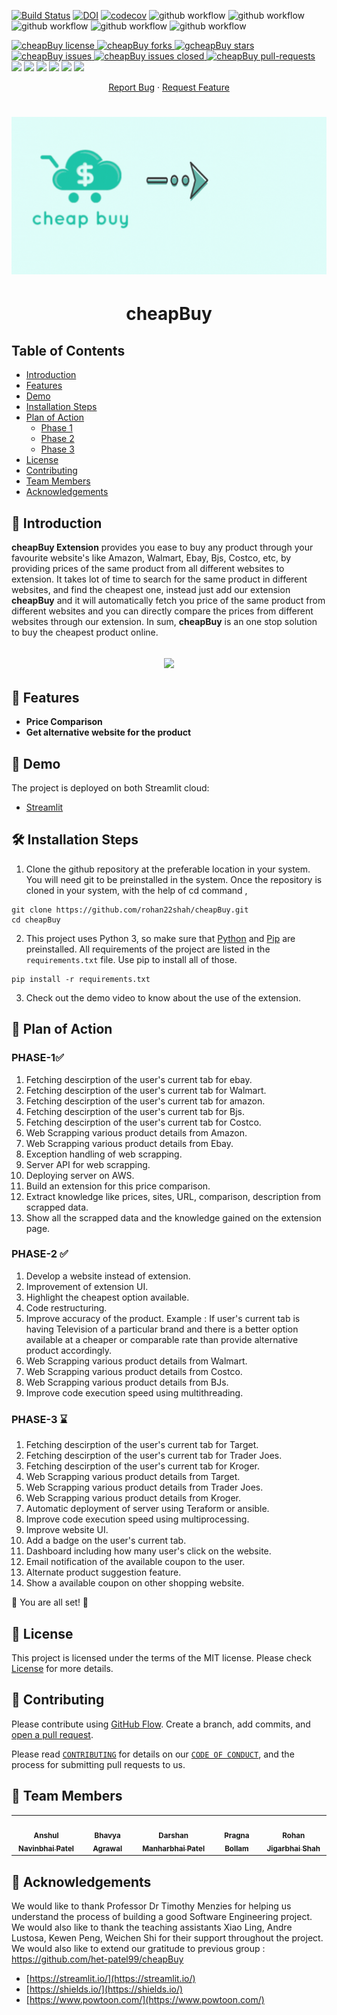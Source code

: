 

[![Build Status](https://app.travis-ci.com/het-patel99/cheapBuy.svg?branch=main)](https://app.travis-ci.com/github/het-patel99/cheapBuy/builds/238891348)
[![DOI](https://zenodo.org/badge/DOI/10.5281/zenodo.5540375.svg)](https://doi.org/10.5281/zenodo.5540375)
[![codecov](https://codecov.io/gh/het-patel99/cheapBuy/branch/main/graph/badge.svg?token=6D5N39DIO7)](https://codecov.io/gh/het-patel99/cheapBuy)
![github workflow](https://github.com/het-patel99/cheapBuy/actions/workflows/unit_test.yml/badge.svg)
![github workflow](https://github.com/het-patel99/cheapBuy/actions/workflows/style_checker.yml/badge.svg)
![github workflow](https://github.com/het-patel99/cheapBuy/actions/workflows/main.yml/badge.svg)
![github workflow](https://github.com/het-patel99/cheapBuy/actions/workflows/code_cov.yml/badge.svg)
![github workflow](https://github.com/het-patel99/cheapBuy/actions/workflows/close_as_a_feature.yml/badge.svg)
<!--Badges-->
<a href="https://github.com/rohan22shah/cheapBuy/blob/master/LICENSE" target="blank">
<img src="https://img.shields.io/github/license/rohan22shah/cheapBuy?style=flat-square" alt="cheapBuy license" />
</a>
<a href="https://github.com/rohan22shah/cheapBuy/fork" target="blank">
<img src="https://img.shields.io/github/forks/rohan22shah/cheapBuy?style=flat-square" alt="cheapBuy forks"/>
</a>
<a href="https://github.com/rohan22shah/cheapBuy/stargazers" target="blank">
<img src="https://img.shields.io/github/stars/rohan22shah/cheapBuy?style=flat-square" alt="gcheapBuy stars"/>
</a>
<a href="https://github.com/rohan22shah/cheapBuy/issues" target="blank">
<img src="https://img.shields.io/github/issues/rohan22shah/cheapBuy?style=flat-square" alt="cheapBuy issues"/>
</a>
<a href="https://github.com/rohan22shah/cheapBuy/issues" target="blank">
<img src="https://img.shields.io/github/issues-closed/rohan22shah/cheapBuy" alt="cheapBuy issues closed"/>
</a>
<a href="https://github.com/rohan22shah/cheapBuy/pulls" target="blank">
<img src="https://img.shields.io/github/issues-pr/rohan22shah/cheapBuy?style=flat-square" alt="cheapBuy pull-requests"/>
</a>

<a href="https://github.com/rohan22shah/cheapBuy/graphs/contributors" alt="Contributors">
<img src="https://img.shields.io/github/contributors/rohan22shah/cheapBuy" /></a>

<a href="https://github.com/rohan22shah/cheapBuy/milestones" alt="milestones">
<img src="https://img.shields.io/github/milestones/all/rohan22shah/cheapBuy" /></a> 

<a href="https://github.com/rohan22shah/cheapBuy/graphs/commit-activity" alt="commit activity">
<img src="https://img.shields.io/github/commit-activity/w/rohan22shah/cheapBuy" /></a> 

<a href="https://github.com/rohan22shah/cheapBuy/discussions" alt="discussion">
<img src="https://img.shields.io/github/discussions/rohan22shah/cheapBuy" /></a> 

<a href="https://img.shields.io/github/repo-size/rohan22shah/cheapBuy" alt="repo size">
<img src="https://img.shields.io/github/repo-size/rohan22shah/cheapBuy" /></a>

<a href="https://img.shields.io/tokei/lines/github/rohan22shah/cheapBuy" alt="total lines">
<img src="https://img.shields.io/tokei/lines/github/rohan22shah/cheapBuy" /></a> 


<p align="center">
    <a href="https://github.com/rohan22shah/cheapBuy/issues/new/choose">Report Bug</a>
    ·
    <a href="https://github.com/rohan22shah/cheapBuy/issues/new/choose">Request Feature</a>
</p>


<h1 align="center">
 <img src="https://github.com/rohan22shah/se-phase-2/blob/main/source/Webscrapper%20MT/media/logo/cheapBuy_Banner.gif" />
</h1>

<h1 align="center">
  cheapBuy
</h1>

## Table of Contents
- [Introduction](#Introduction)
- [Features](#Features)
- [Demo](#Demo)
- [Installation Steps](#ExecutionSteps)
- [Plan of Action](#PlanofAction)
  - [Phase 1](#Phase1)
  - [Phase 2](#Phase2)
  - [Phase 3](#Phase3)
- [License](#License)
- [Contributing](#Contributing)
- [Team Members](#TeamMember)
- [Acknowledgements](#Acknowledgement)

## 📖 Introduction <a name="Introduction"></a>

**cheapBuy Extension** provides you ease to buy any product through your favourite website's like Amazon, Walmart, Ebay, Bjs, Costco, etc, by providing prices of the same product from all different websites to extension. It takes lot of time to search for the same product in different websites, and find the cheapest one, instead just add our extension **cheapBuy** and it will automatically fetch you price of the same product from different websites and you can directly compare the prices from different websites through our extension. In sum, **cheapBuy** is an one stop solution to buy the cheapest product online.
<h2 align="center">
 <img src="https://github.com/rohan22shah/se-phase-2/blob/main/media/Drake_BF_meme.gif" width="500"/>
</h2>

## 🧐 Features <a name="Features"></a>
- **Price Comparison**
- **Get alternative website for the product**

## 🚀 Demo <a name="Demo"></a>
The project is deployed on both Streamlit cloud:
- [Streamlit](https://share.streamlit.io/anshulp2912/scrivener/main/source/scrivener_user_interface.py)

## 🛠️ Installation Steps <a name="ExecutionSteps"></a>

1. Clone the github repository at the preferable location in your system. You will need git to be preinstalled in the system. Once the repository is cloned in your system, with the help of cd command ,
```
git clone https://github.com/rohan22shah/cheapBuy.git
cd cheapBuy
```
2. This project uses Python 3, so make sure that [Python](https://www.python.org/downloads/) and [Pip](https://pip.pypa.io/en/stable/installation/) are preinstalled. All requirements of the project are listed in the ```requirements.txt``` file. Use pip to install all of those.
```
pip install -r requirements.txt
```
3. Check out the demo video to know about the use of the extension.

## 📅 Plan of Action <a name="PlanofAction"></a>
### PHASE-1✅ <a name="Phase1"></a>
1. Fetching descirption of the user's current tab for ebay.
2. Fetching descirption of the user's current tab for Walmart.
3. Fetching descirption of the user's current tab for amazon.
4. Fetching descirption of the user's current tab for Bjs.
5. Fetching descirption of the user's current tab for Costco.
6. Web Scrapping various product details from Amazon.
7. Web Scrapping various product details from Ebay.
8. Exception handling of web scrapping.
9. Server API for web scrapping.
10. Deploying server on AWS.
11. Build an extension for this price comparison.
12. Extract knowledge like prices, sites, URL, comparison, description from scrapped data.
13. Show all the scrapped data and the knowledge gained on the extension page.

### PHASE-2 ✅ <a name="Phase2"></a>
1. Develop a website instead of extension.
2. Improvement of extension UI.
3. Highlight the cheapest option available.
4. Code restructuring.
5. Improve accuracy of the product. Example : If user's current tab is having Television of a particular brand and there is a better option available at a cheaper or comparable rate than provide alternative product accordingly.
6. Web Scrapping various product details from Walmart.
7. Web Scrapping various product details from Costco.
8. Web Scrapping various product details from BJs.
9. Improve code execution speed using multithreading.


### PHASE-3 ⌛ <a name="Phase3"></a>
1. Fetching descirption of the user's current tab for Target.
2. Fetching descirption of the user's current tab for Trader Joes.
3. Fetching descirption of the user's current tab for Kroger.
4. Web Scrapping various product details from Target.
5. Web Scrapping various product details from Trader Joes.
6. Web Scrapping various product details from Kroger.
7. Automatic deployment of server using Teraform or ansible.
8. Improve code execution speed using multiprocessing.
9. Improve website UI.
10. Add a badge on the user's current tab.
11. Dashboard including how many user's click on the website.
12. Email notification of the available coupon to the user.
13. Alternate product suggestion feature.
14. Show a available coupon on other shopping website.


🌟 You are all set! 🌟

## 📝 License <a name="License"></a>
This project is licensed under the terms of the MIT license. Please check [License](https://github.com/rohan22shah/cheapBuy/blob/main/LICENSE) for more details.

## 🍰 Contributing <a name="Contributing"></a>
Please contribute using [GitHub Flow](https://guides.github.com/introduction/flow). Create a branch, add commits, and [open a pull request](https://github.com/rohan22shah/cheapBuy/compare).

Please read [`CONTRIBUTING`](CONTRIBUTING.md) for details on our [`CODE OF CONDUCT`](CODE_OF_CONDUCT.md), and the process for submitting pull requests to us.


## 👥 Team Members <a name="TeamMember"></a>
<table>
  <tr>
    <td align="center"><a href="https://github.com/anshulp2912"><img src="https://avatars.githubusercontent.com/u/36321866?s=400&u=829f7dc91108ae56805b2a2917b6ec63a1a0d9d0&v=4" width="75px;" alt=""/><br /><sub><b>Anshul Navinbhai Patel</b></sub></a></td>
    <td align="center"><a href="https://github.com/AgrawalBhavya"><img src="https://avatars.githubusercontent.com/u/52067226?v=4" width="75px;" alt=""/><br /><sub><b>Bhavya Agrawal</b></sub></a><br /></td>
    <td align="center"><a href="https://github.com/darshanp228"><img src="https://avatars.githubusercontent.com/u/72122805?v=4" width="75px;" alt=""/><br /><sub><b>Darshan Manharbhai Patel</b></sub></a><br /></td>
    <td align="center"><a href="https://github.com/pragna98"><img src="https://avatars.githubusercontent.com/u/46415182?v=4" width="75px;" alt=""/><br /><sub><b>Pragna Bollam</b></sub></a><br /></td>
    <td align="center"><a href="https://github.com/rohan22shah"><img src="https://avatars.githubusercontent.com/u/42119767?v=4" width="75px;" alt=""/><br /><sub><b>Rohan Jigarbhai Shah</b></sub></a><br /></td>
  </tr>
</table>

## 🙏 Acknowledgements <a name="Acknowledgement"></a>
We would like to thank Professor Dr Timothy Menzies for helping us understand the process of building a good Software Engineering project. We would also like to thank the teaching assistants Xiao Ling, Andre Lustosa, Kewen Peng, Weichen Shi for their support throughout the project.
We would also like to extend our gratitude to previous group : https://github.com/het-patel99/cheapBuy
- [https://streamlit.io/](https://streamlit.io/)
- [https://shields.io/](https://shields.io/)
- [https://www.powtoon.com/](https://www.powtoon.com/)

